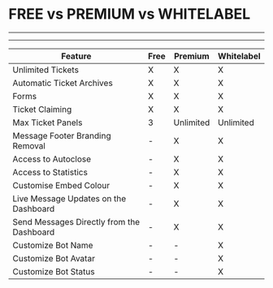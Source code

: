# FREE vs PREMIUM vs WHITELABEL
***
***

| Feature | Free | Premium | Whitelabel |
|--|--|--|--|
| Unlimited Tickets | X | X | X |
| Automatic Ticket Archives | X | X | X |
| Forms | X | X | X |
| Ticket Claiming | X | X | X |
| Max Ticket Panels | 3 | Unlimited | Unlimited |
| Message Footer Branding Removal | - | X | X |
| Access to Autoclose | - | X | X |
| Access to Statistics | - | X | X |
| Customise Embed Colour | - | X | X |
| Live Message Updates on the Dashboard | - | X | X |
| Send Messages Directly from the Dashboard | - | X | X |
| Customize Bot Name | - | - | X |
| Customize Bot Avatar | - | - | X |
| Customize Bot Status | - | - | X |